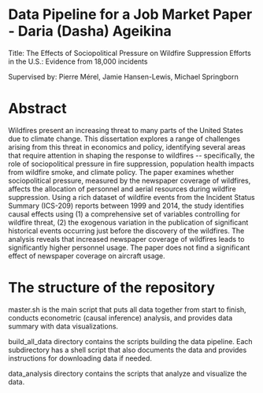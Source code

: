 # Data Pipeline for a Job Market Paper - Daria (Dasha) Ageikina

Title: The Effects of Sociopolitical Pressure on Wildfire Suppression Efforts in the U.S.: Evidence from 18,000 incidents

Supervised by: Pierre Mérel, Jamie Hansen-Lewis, Michael Springborn

# Abstract
Wildfires present an increasing threat to many parts of the United States due to climate change. This dissertation explores a range of challenges arising from this threat in economics and policy, identifying several areas that require attention in shaping the response to wildfires -- specifically, the role of sociopolitical pressure in fire suppression, population health impacts from wildfire smoke, and climate policy. The paper examines whether sociopolitical pressure, measured by the newspaper coverage of wildfires, affects the allocation of personnel and aerial resources during wildfire suppression. Using a rich dataset of wildfire events from the Incident Status Summary (ICS-209) reports between 1999 and 2014, the study identifies causal effects using (1) a comprehensive set of variables controlling for wildfire threat, (2) the exogenous variation in the publication of significant historical events occurring just before the discovery of the wildfires. The analysis reveals that increased newspaper coverage of wildfires leads to significantly higher personnel usage. The paper does not find a significant effect of newspaper coverage on aircraft usage.

# The structure of the repository
master.sh is the main script that puts all data together from start to finish, conducts econometric (causal inference) analysis, and provides data summary with data visualizations.

build_all_data directory contains the scripts building the data pipeline. Each subdirectory has a shell script that also documents the data and provides instructions for downloading data if needed.

data_analysis directory contains the scripts that analyze and visualize the data.

